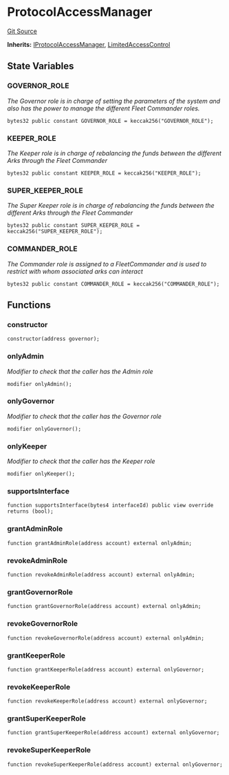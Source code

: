 # ProtocolAccessManager
[Git Source](https://github.com/OasisDEX/summer-earn-protocol/blob/02b633fc64591288020c32f3fcb6421ab62209d5/src/contracts/ProtocolAccessManager.sol)

**Inherits:**
[IProtocolAccessManager](/src/interfaces/IProtocolAccessManager.sol/interface.IProtocolAccessManager.md), [LimitedAccessControl](/src/contracts/LimitedAccessControl.sol/contract.LimitedAccessControl.md)


## State Variables
### GOVERNOR_ROLE
*The Governor role is in charge of setting the parameters of the system
and also has the power to manage the different Fleet Commander roles.*


```solidity
bytes32 public constant GOVERNOR_ROLE = keccak256("GOVERNOR_ROLE");
```


### KEEPER_ROLE
*The Keeper role is in charge of rebalancing the funds between the different
Arks through the Fleet Commander*


```solidity
bytes32 public constant KEEPER_ROLE = keccak256("KEEPER_ROLE");
```


### SUPER_KEEPER_ROLE
*The Super Keeper role is in charge of rebalancing the funds between the different
Arks through the Fleet Commander*


```solidity
bytes32 public constant SUPER_KEEPER_ROLE = keccak256("SUPER_KEEPER_ROLE");
```


### COMMANDER_ROLE
*The Commander role is assigned to a FleetCommander and is used to restrict
with whom associated arks can interact*


```solidity
bytes32 public constant COMMANDER_ROLE = keccak256("COMMANDER_ROLE");
```


## Functions
### constructor


```solidity
constructor(address governor);
```

### onlyAdmin

*Modifier to check that the caller has the Admin role*


```solidity
modifier onlyAdmin();
```

### onlyGovernor

*Modifier to check that the caller has the Governor role*


```solidity
modifier onlyGovernor();
```

### onlyKeeper

*Modifier to check that the caller has the Keeper role*


```solidity
modifier onlyKeeper();
```

### supportsInterface


```solidity
function supportsInterface(bytes4 interfaceId) public view override returns (bool);
```

### grantAdminRole


```solidity
function grantAdminRole(address account) external onlyAdmin;
```

### revokeAdminRole


```solidity
function revokeAdminRole(address account) external onlyAdmin;
```

### grantGovernorRole


```solidity
function grantGovernorRole(address account) external onlyAdmin;
```

### revokeGovernorRole


```solidity
function revokeGovernorRole(address account) external onlyAdmin;
```

### grantKeeperRole


```solidity
function grantKeeperRole(address account) external onlyGovernor;
```

### revokeKeeperRole


```solidity
function revokeKeeperRole(address account) external onlyGovernor;
```

### grantSuperKeeperRole


```solidity
function grantSuperKeeperRole(address account) external onlyGovernor;
```

### revokeSuperKeeperRole


```solidity
function revokeSuperKeeperRole(address account) external onlyGovernor;
```

